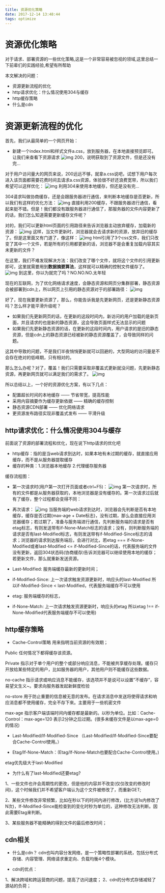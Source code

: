 ```yaml
---
title: 资源优化策略
date: 2017-12-14 13:48:44
tags: optimize
---
```


# 资源优化策略

对于请求、部署资源的一些优化策略,这是一个非常容易被忽视的领域,这里总结一下前辈们的实践经验,希望有所帮助

本文解决的问题：
- 资源更新流程的优化
- http请求优化：什么情况使用304与缓存
- http缓存策略
- 什么是cdn

<!-- more -->

# 资源更新流程的优化

首先，我们从最简单的一个网页开始：

- 新建一个index.html和样式文件a.css，放到服务器，在本地直接预览即可。让我们来查看下资源请求
![img](optimize_1.png)
200，说明获取到了资源文件，但是还没有完...

对于用户访问量大的网页来说，200远远不够，就拿a.css说吧，试想下用户每次进入该页面都需要花费时间去请求a.css资源，体验很不好还浪费宽带，所以我们希望可以这样优化：
![img](optimize_2.png)
利用304来使用本地缓存，但还是没有完...

304请求叫做协商缓存，还是会跟服务器进行通信，来判断本地缓存是否更新，所以我们有这样的优化方法：
![img](optimize_3.png)
直接利用200缓存，不跟服务器进行通信，看起来挺不错。但是！我们都没有跟服务器进行通信了，那服务器的文件内容更新了的话，我们怎么知道需要更新缓存文件呢？

对的，我们可以更新html页面的引用路径来告诉浏览器主动放弃缓存，加载新的资源：
![img](optimize_4.png)
这样，当文件更新时，浏览器就会去请求新的资源，放弃旧的缓存了。但是这里面又有门道了，像这样：
![img](optimize_5.png)
html引用了3个css文件，我们只改变了其中一个文件，若是所有的引用都更新的话，浏览器不是会重复加载内容其实未更新的文件？

在这里，我们不难发现解决方法：我们改变了哪个文件，就将这个文件的引用更新即可，这里就需要用到**数据摘要算法**，这样就可以精确的控制文件缓存了。
![img](optimize_6.png)
到这里，你以为就完了吗？NO.NO.NO.太年轻

现在的互联网，为了优化网络请求速度，会静态资源和网页分集群部署，静态资源会被部署到cdn上，所以网页上引用的静态资源对于的部署路径：
![img](optimize_7.png)

好了，现在我要更新资源了，那么，你能告诉我是先更新网页，还是更新静态资源吗？怎么样才能平滑升级呢？

- 如果我们先更新网页的话，在更新的这段时间内，新访问的用户加载的是新页面，并且请求的也是新的静态资源，这会导致页面样式无法显示的问题
- 如果我们先更新静态资源的话，在更新的这段时间内，用户请求的是旧的静态资源，但是cdn上的静态资源已经被新的静态资源覆盖了，会导致同样的问题。

这其中导致的问题，不是我们半夜悄悄更新就可以回避的，大型网站的访问量是不会存在绝对的低峰期，只有相对的。

那么怎么办呢？对了，覆盖！我们只需要采取非覆盖式更新就没问题，先更新静态资源，再更新网页就可以满足我们的需求了。
![img](optimize_8.png)

所以总结以上，一个好的资源优化方案，有以下几点：

- 配置超长时间的本地缓存 —— 节省带宽，提高性能
- 采用内容摘要作为缓存更新依据 —— 精确的缓存控制
- 静态资源CDN部署 —— 优化网络请求
- 更资源发布路径实现非覆盖式发布 —— 平滑升级

## http请求优化：什么情况使用304与缓存

前面说了资源的部署流程和优化，现在说下http请求的优化吧

- http缓存：指的是当web请求到达时，如果本地有未过期的缓存，就直接应用缓存，而不是从服务器提取缓存
- 缓存的种类：1.浏览器本地缓存 2.代理缓存服务器

缓存流程图：
- 第一次请求时(用户第一次打开页面或者ctrl+F5)：
![img](cache_1.jpg)
第一次请求时，所有的文件都是从服务器获取的，本地浏览器是没有缓存的。第一次请求过后就有了缓存，整个过程都会变得不同：

- 再次请求：
![img](cache_2.png)
当服务端的web请求到达时，浏览器会先判断是否有本地缓存，缓存是否过期(max-age + Date标志)，没有过期，那么会直接应用浏览器缓存；若过期了，准备与服务端进行通信，先判断服务端的请求是否有etag标志，有则发送带有if-None-Match标志的请求；没有，则判断服务端的请求是否有last-Modified标志，有则发送带有if-Modified-Since标志的请求；浏览器的请求到达服务端后，会进行对比，若etag === if-None-Modified或者last-Modified <= if-Modified-Since的话，代表服务端的文件没有更新，返回304状态码(协商缓存)告诉浏览器可以继续使用本地的缓存；若更新文件，那么就重新发送资源。
- Last-Modified: 服务端缓存最新的更新时间；
- if-Modified-Since: 上一次请求触发资源更新时，响应头的last-Modified
所以if-Modified-Since < last-Modified，代表服务端缓存不可以使用
- etag: 服务端缓存的标志，
- if-None-Match: 上一次请求触发资源更新时，响应头的etag
所以etag !== if-None-Modified代表服务端缓存不可以使用)

## http缓存策略

- Cache-Control策略
用来指明当前资源的有效期；

Public
任何情况下都得缓存该资源。

Private
指示对于单个用户的整个或部分响应消息，不能被共享缓存处理。缓存只开放给某些特定的用户，比如服务器的用户，其他用户则不能缓存这些数据。

no-cache
指示请求或响应消息不能缓存，该选项并不是说可以设置”不缓存“，容易望文生义~。要求向服务器发起新鲜度检验

no-store
用于防止重要的信息被无意的发布。在请求消息中发送将使得请求和响应消息都不使用缓存，完全不存下來。主要用于一些机密文件

max-age
指示客户端该端时间内缓存都是最新的。以秒为单位。比如：Cache-Control：max-age=120 表示2分钟之后过期。(很多未缓存文件是以max-age=0的情况)

- Last-Modified/If-Modified-Since  （Last-Modified/If-Modified-Since要配合Cache-Control使用。）

- Etag/If-None-Match：(Etag/If-None-Match也要配合Cache-Control使用。)

etag优先级大于last-Modified

- 为什么有了last-Modified还要etag?

1、一些文件也许会周期性的更改，但是他的内容并不改变(仅仅改变的修改时间)，这个时候我们并不希望客户端认为这个文件被修改了，而重新GET;
 
2、某些文件修改非常频繁，比如在秒以下的时间内进行修改，(比方说1s内修改了N次)，If-Modified-Since能检查到的变化时秒为单位的，这种修改无法判断。因此需要Etag来判断。
 
3、某些服务器不能精确的得到文件的最后修改时间；
 
 ## cdn相关
 
 - 什么是cdn？
 cdn也叫内容分发网络，是一个策略性部署的系统，包括分布式存储、内容管理、网络请求重定向、负载均衡4个模块。
 
 - cdn的优点：
 
 1、解决跨域和跨运营商的问题，提高了访问速度；
 2、cdn的分布式存储减轻了源站的负荷；
